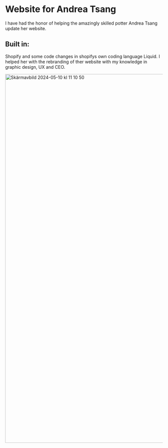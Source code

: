 # Website for Andrea Tsang

I have had the honor of helping the amazingly skilled potter Andrea Tsang update her website. 

## Built in:

Shopify and some code changes in shopifys own coding language Liquid. I helped her with the rebranding of ther website with my knowledge in graphic design, UX and CEO.

<img width="1176" alt="Skärmavbild 2024-05-10 kl  11 10 50" src="https://github.com/NikeSpengler/AndreaTsangWebsite/assets/32640656/19f9b3a2-79ae-468a-bf7a-81c4829aa403">
